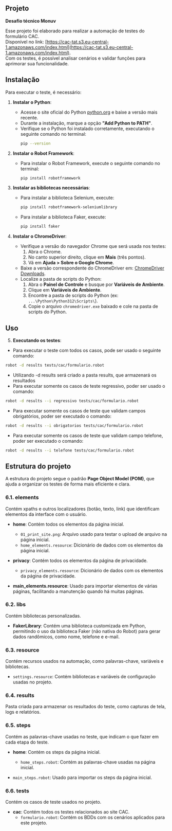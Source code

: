 ## Projeto
**Desafio técnico Monuv**

Esse projeto foi elaborado para realizar a automação de testes do formulário CAC.  
Disponível no link: [https://cac-tat.s3.eu-central-1.amazonaws.com/index.html](https://cac-tat.s3.eu-central-1.amazonaws.com/index.html).  
Com os testes, é possível analisar cenários e validar funções para aprimorar sua funcionalidade.

## Instalação
Para executar o teste, é necessário:

1. **Instalar o Python**:
   - Acesse o site oficial do Python [python.org](https://www.python.org) e baixe a versão mais recente.
   - Durante a instalação, marque a opção **"Add Python to PATH"**.
   - Verifique se o Python foi instalado corretamente, executando o seguinte comando no terminal:
     ```bash
     pip --version
     ```

2. **Instalar o Robot Framework**:
   - Para instalar o Robot Framework, execute o seguinte comando no terminal:
     ```bash
     pip install robotframework
     ```

3. **Instalar as bibliotecas necessárias**:
   - Para instalar a biblioteca Selenium, execute:
     ```bash
     pip install robotframework-seleniumlibrary
     ```
   - Para instalar a biblioteca Faker, execute:
     ```bash
     pip install faker
     ```

4. **Instalar o ChromeDriver**:
   - Verifique a versão do navegador Chrome que será usada nos testes:
     1. Abra o Chrome.
     2. No canto superior direito, clique em **Mais** (três pontos).
     3. Vá em **Ajuda > Sobre o Google Chrome**.
   - Baixe a versão correspondente do ChromeDriver em: [ChromeDriver Downloads](https://developer.chrome.com/docs/chromedriver/downloads?hl=pt-br).
   - Localize a pasta de scripts do Python:
     1. Abra o **Painel de Controle** e busque por **Variáveis de Ambiente**.
     2. Clique em **Variáveis de Ambiente**.
     3. Encontre a pasta de scripts do Python (ex: `...\Python\Python312\Scripts\`).
     4. Copie o arquivo `chromedriver.exe` baixado e cole na pasta de scripts do Python.

## Uso
  5. **Executando os testes**:
   - Para executar o teste com todos os casos, pode ser usado o seguinte comando:
   ```bash
   robot -d results tests/cac/formulario.robot
   ```
   - Utilizando -d results será criado a pasta results, que armazenará os resultados
   - Para executar somente os casos de teste regressivo, poder ser usado o comando:
   ```bash
   robot -d results --i regressivo tests/cac/formulario.robot
   ```
   - Para executar somente os casos de teste que validam campos obrigatórios, poder ser executado o comando:
   ```bash
   robot -d results --i obrigatorios tests/cac/formulario.robot
   ```
   - Para executar somente os casos de teste que validam campo telefone, poder ser executado o comando:
   ```bash
   robot -d results --i telefone tests/cac/formulario.robot
   ```
  

## Estrutura do projeto

A estrutura do projeto segue o padrão **Page Object Model (POM)**, que ajuda a organizar os testes de forma mais eficiente e clara.

### 6.1. elements
Contém xpaths e outros localizadores (botão, texto, link) que identificam elementos da interface com o usuário.

- **home**: Contém todos os elementos da página inicial.
  - `01_print_site.png`: Arquivo usado para testar o upload de arquivo na página inicial.
  - `home_elements.resource`: Dicionário de dados com os elementos da página inicial.

- **privacy**: Contém todos os elementos da página de privacidade.
  - `privacy_elements.resource`: Dicionário de dados com os elementos da página de privacidade.

- **main_elements.resource**: Usado para importar elementos de várias páginas, facilitando a manutenção quando há muitas páginas.

### 6.2. libs
Contém bibliotecas personalizadas.

- **FakerLibrary**: Contém uma biblioteca customizada em Python, permitindo o uso da biblioteca Faker (não nativa do Robot) para gerar dados randômicos, como nome, telefone e e-mail.

### 6.3. resource
Contém recursos usados na automação, como palavras-chave, variáveis e bibliotecas.

- `settings.resource`: Contém bibliotecas e variáveis de configuração usadas no projeto.

### 6.4. results
Pasta criada para armazenar os resultados do teste, como capturas de tela, logs e relatórios.

### 6.5. steps
Contém as palavras-chave usadas no teste, que indicam o que fazer em cada etapa do teste.

- **home**: Contém os steps da página inicial.
  - `home_steps.robot`: Contém as palavras-chave usadas na página inicial.
  
- `main_steps.robot`: Usado para importar os steps da página inicial.

### 6.6. tests
Contém os casos de teste usados no projeto.

- **cac**: Contém todos os testes relacionados ao site CAC.
  - `formulario.robot`: Contém os BDDs com os cenários aplicados para este projeto.
